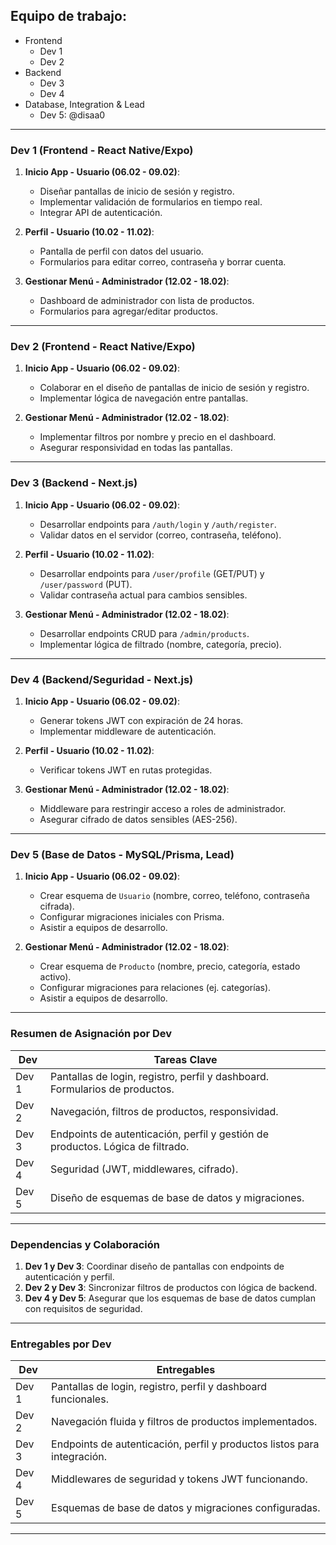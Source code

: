 ## Equipo de trabajo:

- Frontend
  - Dev 1
  - Dev 2
- Backend
  - Dev 3
  - Dev 4
- Database, Integration & Lead
  - Dev 5: @disaa0

---

### **Dev 1 (Frontend - React Native/Expo)**

1. **Inicio App - Usuario (06.02 - 09.02)**:

   - Diseñar pantallas de inicio de sesión y registro.
   - Implementar validación de formularios en tiempo real.
   - Integrar API de autenticación.

2. **Perfil - Usuario (10.02 - 11.02)**:

   - Pantalla de perfil con datos del usuario.
   - Formularios para editar correo, contraseña y borrar cuenta.

3. **Gestionar Menú - Administrador (12.02 - 18.02)**:
   - Dashboard de administrador con lista de productos.
   - Formularios para agregar/editar productos.

---

### **Dev 2 (Frontend - React Native/Expo)**

1. **Inicio App - Usuario (06.02 - 09.02)**:

   - Colaborar en el diseño de pantallas de inicio de sesión y registro.
   - Implementar lógica de navegación entre pantallas.

2. **Gestionar Menú - Administrador (12.02 - 18.02)**:
   - Implementar filtros por nombre y precio en el dashboard.
   - Asegurar responsividad en todas las pantallas.

---

### **Dev 3 (Backend - Next.js)**

1. **Inicio App - Usuario (06.02 - 09.02)**:

   - Desarrollar endpoints para `/auth/login` y `/auth/register`.
   - Validar datos en el servidor (correo, contraseña, teléfono).

2. **Perfil - Usuario (10.02 - 11.02)**:

   - Desarrollar endpoints para `/user/profile` (GET/PUT) y `/user/password` (PUT).
   - Validar contraseña actual para cambios sensibles.

3. **Gestionar Menú - Administrador (12.02 - 18.02)**:
   - Desarrollar endpoints CRUD para `/admin/products`.
   - Implementar lógica de filtrado (nombre, categoría, precio).

---

### **Dev 4 (Backend/Seguridad - Next.js)**

1. **Inicio App - Usuario (06.02 - 09.02)**:

   - Generar tokens JWT con expiración de 24 horas.
   - Implementar middleware de autenticación.

2. **Perfil - Usuario (10.02 - 11.02)**:

   - Verificar tokens JWT en rutas protegidas.

3. **Gestionar Menú - Administrador (12.02 - 18.02)**:
   - Middleware para restringir acceso a roles de administrador.
   - Asegurar cifrado de datos sensibles (AES-256).

---

### **Dev 5 (Base de Datos - MySQL/Prisma, Lead)**

1. **Inicio App - Usuario (06.02 - 09.02)**:

   - Crear esquema de `Usuario` (nombre, correo, teléfono, contraseña cifrada).
   - Configurar migraciones iniciales con Prisma.
   - Asistir a equipos de desarrollo.

2. **Gestionar Menú - Administrador (12.02 - 18.02)**:
   - Crear esquema de `Producto` (nombre, precio, categoría, estado activo).
   - Configurar migraciones para relaciones (ej. categorías).
   - Asistir a equipos de desarrollo.

---

### **Resumen de Asignación por Dev**

| **Dev** | **Tareas Clave**                                                               |
| ------- | ------------------------------------------------------------------------------ |
| Dev 1   | Pantallas de login, registro, perfil y dashboard. Formularios de productos.    |
| Dev 2   | Navegación, filtros de productos, responsividad.                               |
| Dev 3   | Endpoints de autenticación, perfil y gestión de productos. Lógica de filtrado. |
| Dev 4   | Seguridad (JWT, middlewares, cifrado).                                         |
| Dev 5   | Diseño de esquemas de base de datos y migraciones.                             |

---

### **Dependencias y Colaboración**

1. **Dev 1 y Dev 3**: Coordinar diseño de pantallas con endpoints de autenticación y perfil.
2. **Dev 2 y Dev 3**: Sincronizar filtros de productos con lógica de backend.
3. **Dev 4 y Dev 5**: Asegurar que los esquemas de base de datos cumplan con requisitos de seguridad.

---

### **Entregables por Dev**

| **Dev** | **Entregables**                                                         |
| ------- | ----------------------------------------------------------------------- |
| Dev 1   | Pantallas de login, registro, perfil y dashboard funcionales.           |
| Dev 2   | Navegación fluida y filtros de productos implementados.                 |
| Dev 3   | Endpoints de autenticación, perfil y productos listos para integración. |
| Dev 4   | Middlewares de seguridad y tokens JWT funcionando.                      |
| Dev 5   | Esquemas de base de datos y migraciones configuradas.                   |

---
